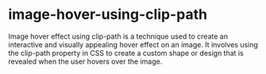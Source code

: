 # image-hover-using-clip-path
Image hover effect using clip-path is a technique used to create an interactive and visually appealing hover effect on an image. It involves using the clip-path property in CSS to create a custom shape or design that is revealed when the user hovers over the image.
